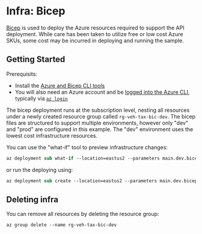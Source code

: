# Infra: Bicep

[Bicep](https://learn.microsoft.com/en-us/azure/azure-resource-manager/bicep/overview/) is used to deploy the Azure resources required to support the API deployment. While care has been taken to utilize free or low cost Azure SKUs, some cost may be incurred in deploying and running the sample.

## Getting Started

Prerequisits:

- Install the [Azure and Bicep CLI tools](https://learn.microsoft.com/en-us/azure/azure-resource-manager/bicep/install)
- You will also need an Azure account and be [logged into the Azure CLI](https://learn.microsoft.com/en-us/cli/azure/authenticate-azure-cli), typically via [`az login`](https://learn.microsoft.com/en-us/cli/azure/authenticate-azure-cli-interactively)

The bicep deployment runs at the subscription level, nesting all resources under a newly created resource group called `rg-veh-tax-bic-dev`. The bicep files are structured to support multiple environments, however only "dev" and "prod" are configured in this example. The "dev" environment uses the lowest cost infrastructure resources.

You can use the "what-if" tool to preview infrastructure changes: 

```ps
az deployment sub what-if --location=eastus2 --parameters main.dev.bicepparam
```

or run the deploying using:

```ps
az deployment sub create --location=eastus2 --parameters main.dev.bicepparam
```

## Deleting infra

You can remove all resources by deleting the resource group:

```ps
az group delete --name rg-veh-tax-bic-dev
```
